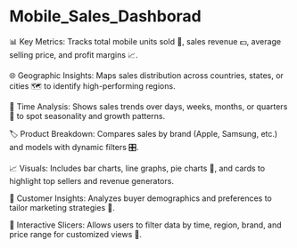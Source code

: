 # Mobile_Sales_Dashborad

📊 Key Metrics: Tracks total mobile units sold 📱, sales revenue 💵, average selling price, and profit margins 📈.

🌐 Geographic Insights: Maps sales distribution across countries, states, or cities 🗺️ to identify high-performing regions.

📅 Time Analysis: Shows sales trends over days, weeks, months, or quarters 📆 to spot seasonality and growth patterns.

🏷️ Product Breakdown: Compares sales by brand (Apple, Samsung, etc.) and models with dynamic filters 🎛️.

📈 Visuals: Includes bar charts, line graphs, pie charts 🥧, and cards to highlight top sellers and revenue generators.

🤝 Customer Insights: Analyzes buyer demographics and preferences to tailor marketing strategies 👥.

🔄 Interactive Slicers: Allows users to filter data by time, region, brand, and price range for customized views 🎯.
  
